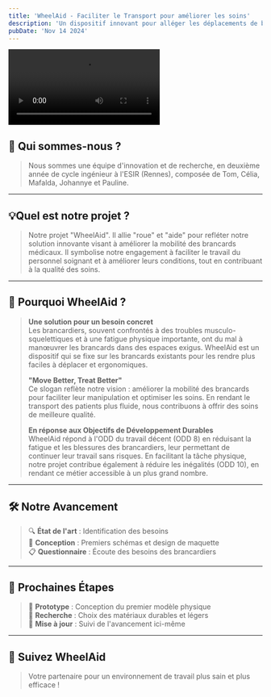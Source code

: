 ```yaml
---
title: 'WheelAid - Faciliter le Transport pour améliorer les soins'
description: 'Un dispositif innovant pour alléger les déplacements de brancards'
pubDate: 'Nov 14 2024'
---
```


<video controls>
  <source src="/video_presentation.mp4" type="video/mp4">
</video>

## 👥 Qui sommes-nous ?
> Nous sommes une équipe d'innovation et de recherche, en deuxième année de cycle ingénieur à l'ESIR (Rennes), composée de Tom, Célia, Mafalda, Johannye et Pauline.

---

## 💡Quel est notre projet ?
> Notre projet "WheelAid". Il allie "roue" et "aide" pour refléter notre solution innovante visant à améliorer la mobilité des brancards médicaux. Il symbolise notre engagement à faciliter le travail du personnel soignant et à améliorer leurs conditions, tout en contribuant à la qualité des soins.

---

## 🌟 Pourquoi WheelAid ?
> **Une solution pour un besoin concret**  
> Les brancardiers, souvent confrontés à des troubles musculo-squelettiques et à une fatigue physique importante, ont du mal à manœuvrer les brancards dans des espaces exigus. WheelAid est un dispositif qui se fixe sur les brancards existants pour les rendre plus faciles à déplacer et ergonomiques.  
>
> **"Move Better, Treat Better"**  
> Ce slogan reflète notre vision : améliorer la mobilité des brancards pour faciliter leur manipulation et optimiser les soins. En rendant le transport des patients plus fluide, nous contribuons à offrir des soins de meilleure qualité. 
> 
> **En réponse aux Objectifs de Développement Durables**  
> WheelAid répond à l'ODD du travail décent (ODD 8) en réduisant la fatigue et les blessures des brancardiers, leur permettant de continuer leur travail sans risques. En facilitant la tâche physique, notre projet contribue également à réduire les inégalités (ODD 10), en rendant ce métier accessible à un plus grand nombre.

---

## 🛠️ Notre Avancement
> 🔍 **État de l'art** : Identification des besoins  
> 📝 **Conception** : Premiers schémas et design de maquette  
> 📋 **Questionnaire** : Écoute des besoins des brancardiers  

---

## 🚀 Prochaines Étapes
> 🎨 **Prototype** : Conception du premier modèle physique  
> 🔬 **Recherche** : Choix des matériaux durables et légers  
> 🔄 **Mise à jour** : Suivi de l'avancement ici-même  

---

## 🔔 Suivez WheelAid
> Votre partenaire pour un environnement de travail plus sain et plus efficace !